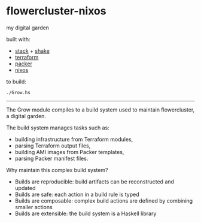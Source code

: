 # flowercluster-nixos

my digital garden

built with:
* [stack](https://docs.haskellstack.org/en/stable/README/) + [shake](https://shakebuild.com/)
* [terraform](https://www.terraform.io/)
* [packer](https://www.packer.io)
* [nixos](https://nixos.org/nixos)

to build:
``` sh
./Grow.hs
```
---

The Grow module compiles to a build system used to maintain flowercluster, a
digital garden.

The build system manages tasks such as:

  * building infrastructure from Terraform modules,
  * parsing Terraform output files,
  * building AMI images from Packer templates,
  * parsing Packer manifest files.

Why maintain this complex build system?

  * Builds are reproducible: build artifacts can be reconstructed and updated
  * Builds are safe: each action in a build rule is typed
  * Builds are composable: complex build actions are defined by combining
    smaller actions
  * Builds are extensible: the build system is a Haskell library
